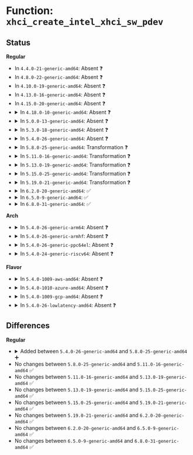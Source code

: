 # Function: <code>xhci_create_intel_xhci_sw_pdev</code>

## Status
<b>Regular</b>
<ul>
<li>
In <code>4.4.0-21-generic-amd64</code>: Absent ❓
</li>
<li>
In <code>4.8.0-22-generic-amd64</code>: Absent ❓
</li>
<li>
In <code>4.10.0-19-generic-amd64</code>: Absent ❓
</li>
<li>
In <code>4.13.0-16-generic-amd64</code>: Absent ❓
</li>
<li>
In <code>4.15.0-20-generic-amd64</code>: Absent ❓
</li>
<li>
<details>
<summary>In <code>4.18.0-10-generic-amd64</code>: Absent ❓</summary>

```json
{
  "name": "xhci_create_intel_xhci_sw_pdev",
  "collision_type": "Unique Static",
  "inline_type": "Full",
  "funcs": [
    {
      "addr": 18446744071586868475,
      "name": "xhci_create_intel_xhci_sw_pdev",
      "external": false,
      "loc": "drivers/usb/host/xhci-ext-caps.c:19",
      "file": "drivers/usb/host/xhci-ext-caps.c",
      "inline": "not declared, inlined",
      "caller_inline": [
        "drivers/usb/host/xhci-ext-caps.c:xhci_ext_cap_init"
      ],
      "caller_func": []
    }
  ],
  "symbols": []
}
```
</details>
</li>
<li>
<details>
<summary>In <code>5.0.0-13-generic-amd64</code>: Absent ❓</summary>

```json
{
  "name": "xhci_create_intel_xhci_sw_pdev",
  "collision_type": "Unique Static",
  "inline_type": "Full",
  "funcs": [
    {
      "addr": 18446744071587023786,
      "name": "xhci_create_intel_xhci_sw_pdev",
      "external": false,
      "loc": "drivers/usb/host/xhci-ext-caps.c:19",
      "file": "drivers/usb/host/xhci-ext-caps.c",
      "inline": "not declared, inlined",
      "caller_inline": [
        "drivers/usb/host/xhci-ext-caps.c:xhci_ext_cap_init"
      ],
      "caller_func": []
    }
  ],
  "symbols": []
}
```
</details>
</li>
<li>
<details>
<summary>In <code>5.3.0-18-generic-amd64</code>: Absent ❓</summary>

```json
{
  "name": "xhci_create_intel_xhci_sw_pdev",
  "collision_type": "Unique Static",
  "inline_type": "Full",
  "funcs": [
    {
      "addr": 18446744071587285504,
      "name": "xhci_create_intel_xhci_sw_pdev",
      "external": false,
      "loc": "drivers/usb/host/xhci-ext-caps.c:19",
      "file": "drivers/usb/host/xhci-ext-caps.c",
      "inline": "not declared, inlined",
      "caller_inline": [
        "drivers/usb/host/xhci-ext-caps.c:xhci_ext_cap_init"
      ],
      "caller_func": []
    }
  ],
  "symbols": []
}
```
</details>
</li>
<li>
<details>
<summary>In <code>5.4.0-26-generic-amd64</code>: Absent ❓</summary>

```json
{
  "name": "xhci_create_intel_xhci_sw_pdev",
  "collision_type": "Unique Static",
  "inline_type": "Full",
  "funcs": [
    {
      "addr": 18446744071587486208,
      "name": "xhci_create_intel_xhci_sw_pdev",
      "external": false,
      "loc": "drivers/usb/host/xhci-ext-caps.c:28",
      "file": "drivers/usb/host/xhci-ext-caps.c",
      "inline": "not declared, inlined",
      "caller_inline": [
        "drivers/usb/host/xhci-ext-caps.c:xhci_ext_cap_init"
      ],
      "caller_func": []
    }
  ],
  "symbols": []
}
```
</details>
</li>
<li>
<details>
<summary>In <code>5.8.0-25-generic-amd64</code>: Transformation ❓</summary>

```c
int xhci_create_intel_xhci_sw_pdev(struct xhci_hcd * xhci, u32 cap_offset)
```

```json
{
  "name": "xhci_create_intel_xhci_sw_pdev",
  "collision_type": "Unique Static",
  "inline_type": "No",
  "funcs": [
    {
      "addr": 0,
      "name": "xhci_create_intel_xhci_sw_pdev",
      "external": false,
      "loc": "drivers/usb/host/xhci-ext-caps.c:28",
      "file": "drivers/usb/host/xhci-ext-caps.c",
      "inline": "seen, unknown",
      "caller_inline": [],
      "caller_func": [
        "drivers/usb/host/xhci-ext-caps.c:xhci_ext_cap_init"
      ]
    }
  ],
  "symbols": [
    {
      "addr": 18446744071588348368,
      "name": "xhci_create_intel_xhci_sw_pdev",
      "section": ".text",
      "bind": "STB_LOCAL",
      "size": 273
    },
    {
      "addr": 18446744071588348827,
      "name": "xhci_create_intel_xhci_sw_pdev.cold",
      "section": ".text",
      "bind": "STB_LOCAL",
      "size": 171
    }
  ]
}
```
</details>
</li>
<li>
<details>
<summary>In <code>5.11.0-16-generic-amd64</code>: Transformation ❓</summary>

```c
int xhci_create_intel_xhci_sw_pdev(struct xhci_hcd * xhci, u32 cap_offset)
```

```json
{
  "name": "xhci_create_intel_xhci_sw_pdev",
  "collision_type": "Unique Static",
  "inline_type": "No",
  "funcs": [
    {
      "addr": 0,
      "name": "xhci_create_intel_xhci_sw_pdev",
      "external": false,
      "loc": "drivers/usb/host/xhci-ext-caps.c:28",
      "file": "drivers/usb/host/xhci-ext-caps.c",
      "inline": "seen, unknown",
      "caller_inline": [],
      "caller_func": [
        "drivers/usb/host/xhci-ext-caps.c:xhci_ext_cap_init"
      ]
    }
  ],
  "symbols": [
    {
      "addr": 18446744071588379392,
      "name": "xhci_create_intel_xhci_sw_pdev",
      "section": ".text",
      "bind": "STB_LOCAL",
      "size": 276
    },
    {
      "addr": 18446744071591565402,
      "name": "xhci_create_intel_xhci_sw_pdev.cold",
      "section": ".text",
      "bind": "STB_LOCAL",
      "size": 171
    }
  ]
}
```
</details>
</li>
<li>
<details>
<summary>In <code>5.13.0-19-generic-amd64</code>: Transformation ❓</summary>

```c
int xhci_create_intel_xhci_sw_pdev(struct xhci_hcd * xhci, u32 cap_offset)
```

```json
{
  "name": "xhci_create_intel_xhci_sw_pdev",
  "collision_type": "Unique Static",
  "inline_type": "No",
  "funcs": [
    {
      "addr": 0,
      "name": "xhci_create_intel_xhci_sw_pdev",
      "external": false,
      "loc": "drivers/usb/host/xhci-ext-caps.c:28",
      "file": "drivers/usb/host/xhci-ext-caps.c",
      "inline": "seen, unknown",
      "caller_inline": [],
      "caller_func": [
        "drivers/usb/host/xhci-ext-caps.c:xhci_ext_cap_init"
      ]
    }
  ],
  "symbols": [
    {
      "addr": 18446744071588261776,
      "name": "xhci_create_intel_xhci_sw_pdev",
      "section": ".text",
      "bind": "STB_LOCAL",
      "size": 278
    },
    {
      "addr": 18446744071591508229,
      "name": "xhci_create_intel_xhci_sw_pdev.cold",
      "section": ".text",
      "bind": "STB_LOCAL",
      "size": 171
    }
  ]
}
```
</details>
</li>
<li>
<details>
<summary>In <code>5.15.0-25-generic-amd64</code>: Transformation ❓</summary>

```c
int xhci_create_intel_xhci_sw_pdev(struct xhci_hcd * xhci, u32 cap_offset)
```

```json
{
  "name": "xhci_create_intel_xhci_sw_pdev",
  "collision_type": "Unique Static",
  "inline_type": "No",
  "funcs": [
    {
      "addr": 0,
      "name": "xhci_create_intel_xhci_sw_pdev",
      "external": false,
      "loc": "drivers/usb/host/xhci-ext-caps.c:28",
      "file": "drivers/usb/host/xhci-ext-caps.c",
      "inline": "seen, unknown",
      "caller_inline": [],
      "caller_func": [
        "drivers/usb/host/xhci-ext-caps.c:xhci_ext_cap_init"
      ]
    }
  ],
  "symbols": [
    {
      "addr": 18446744071588912640,
      "name": "xhci_create_intel_xhci_sw_pdev",
      "section": ".text",
      "bind": "STB_LOCAL",
      "size": 278
    },
    {
      "addr": 18446744071592609663,
      "name": "xhci_create_intel_xhci_sw_pdev.cold",
      "section": ".text",
      "bind": "STB_LOCAL",
      "size": 171
    }
  ]
}
```
</details>
</li>
<li>
<details>
<summary>In <code>5.19.0-21-generic-amd64</code>: Transformation ❓</summary>

```c
int xhci_create_intel_xhci_sw_pdev(struct xhci_hcd * xhci, u32 cap_offset)
```

```json
{
  "name": "xhci_create_intel_xhci_sw_pdev",
  "collision_type": "Unique Static",
  "inline_type": "No",
  "funcs": [
    {
      "addr": 0,
      "name": "xhci_create_intel_xhci_sw_pdev",
      "external": false,
      "loc": "drivers/usb/host/xhci-ext-caps.c:28",
      "file": "drivers/usb/host/xhci-ext-caps.c",
      "inline": "seen, unknown",
      "caller_inline": [],
      "caller_func": [
        "drivers/usb/host/xhci-ext-caps.c:xhci_ext_cap_init"
      ]
    }
  ],
  "symbols": [
    {
      "addr": 18446744071590342144,
      "name": "xhci_create_intel_xhci_sw_pdev",
      "section": ".text",
      "bind": "STB_LOCAL",
      "size": 291
    },
    {
      "addr": 18446744071594492722,
      "name": "xhci_create_intel_xhci_sw_pdev.cold",
      "section": ".text",
      "bind": "STB_LOCAL",
      "size": 171
    }
  ]
}
```
</details>
</li>
<li>
<details>
<summary>In <code>6.2.0-20-generic-amd64</code>: ✅</summary>

```c
int xhci_create_intel_xhci_sw_pdev(struct xhci_hcd * xhci, u32 cap_offset)
```

```json
{
  "name": "xhci_create_intel_xhci_sw_pdev",
  "collision_type": "Unique Static",
  "inline_type": "No",
  "funcs": [
    {
      "addr": 18446744071591970800,
      "name": "xhci_create_intel_xhci_sw_pdev",
      "external": false,
      "loc": "drivers/usb/host/xhci-ext-caps.c:28",
      "file": "drivers/usb/host/xhci-ext-caps.c",
      "inline": "seen, unknown",
      "caller_inline": [],
      "caller_func": [
        "drivers/usb/host/xhci-ext-caps.c:xhci_ext_cap_init"
      ]
    }
  ],
  "symbols": [
    {
      "addr": 18446744071591970800,
      "name": "xhci_create_intel_xhci_sw_pdev",
      "section": ".text",
      "bind": "STB_LOCAL",
      "size": 436
    }
  ]
}
```
</details>
</li>
<li>
<details>
<summary>In <code>6.5.0-9-generic-amd64</code>: ✅</summary>

```c
int xhci_create_intel_xhci_sw_pdev(struct xhci_hcd * xhci, u32 cap_offset)
```

```json
{
  "name": "xhci_create_intel_xhci_sw_pdev",
  "collision_type": "Unique Static",
  "inline_type": "No",
  "funcs": [
    {
      "addr": 18446744071592391856,
      "name": "xhci_create_intel_xhci_sw_pdev",
      "external": false,
      "loc": "drivers/usb/host/xhci-ext-caps.c:28",
      "file": "drivers/usb/host/xhci-ext-caps.c",
      "inline": "seen, unknown",
      "caller_inline": [],
      "caller_func": [
        "drivers/usb/host/xhci-ext-caps.c:xhci_ext_cap_init"
      ]
    }
  ],
  "symbols": [
    {
      "addr": 18446744071592391856,
      "name": "xhci_create_intel_xhci_sw_pdev",
      "section": ".text",
      "bind": "STB_LOCAL",
      "size": 443
    }
  ]
}
```
</details>
</li>
<li>
<details>
<summary>In <code>6.8.0-31-generic-amd64</code>: ✅</summary>

```c
int xhci_create_intel_xhci_sw_pdev(struct xhci_hcd * xhci, u32 cap_offset)
```

```json
{
  "name": "xhci_create_intel_xhci_sw_pdev",
  "collision_type": "Unique Static",
  "inline_type": "No",
  "funcs": [
    {
      "addr": 18446744071593134800,
      "name": "xhci_create_intel_xhci_sw_pdev",
      "external": false,
      "loc": "drivers/usb/host/xhci-ext-caps.c:28",
      "file": "drivers/usb/host/xhci-ext-caps.c",
      "inline": "seen, unknown",
      "caller_inline": [],
      "caller_func": [
        "drivers/usb/host/xhci-ext-caps.c:xhci_ext_cap_init"
      ]
    }
  ],
  "symbols": [
    {
      "addr": 18446744071593134800,
      "name": "xhci_create_intel_xhci_sw_pdev",
      "section": ".text",
      "bind": "STB_LOCAL",
      "size": 443
    }
  ]
}
```
</details>
</li>
</ul>
<b>Arch</b>
<ul>
<li>
<details>
<summary>In <code>5.4.0-26-generic-arm64</code>: Absent ❓</summary>

```json
{
  "name": "xhci_create_intel_xhci_sw_pdev",
  "collision_type": "Unique Static",
  "inline_type": "Full",
  "funcs": [
    {
      "addr": 18446603336500624116,
      "name": "xhci_create_intel_xhci_sw_pdev",
      "external": false,
      "loc": "drivers/usb/host/xhci-ext-caps.c:28",
      "file": "drivers/usb/host/xhci-ext-caps.c",
      "inline": "not declared, inlined",
      "caller_inline": [
        "drivers/usb/host/xhci-ext-caps.c:xhci_ext_cap_init"
      ],
      "caller_func": []
    }
  ],
  "symbols": []
}
```
</details>
</li>
<li>
<details>
<summary>In <code>5.4.0-26-generic-armhf</code>: Absent ❓</summary>

```json
{
  "name": "xhci_create_intel_xhci_sw_pdev",
  "collision_type": "Unique Static",
  "inline_type": "Full",
  "funcs": [
    {
      "addr": 3233083360,
      "name": "xhci_create_intel_xhci_sw_pdev",
      "external": false,
      "loc": "drivers/usb/host/xhci-ext-caps.c:28",
      "file": "drivers/usb/host/xhci-ext-caps.c",
      "inline": "not declared, inlined",
      "caller_inline": [
        "drivers/usb/host/xhci-ext-caps.c:xhci_ext_cap_init"
      ],
      "caller_func": []
    }
  ],
  "symbols": []
}
```
</details>
</li>
<li>
<details>
<summary>In <code>5.4.0-26-generic-ppc64el</code>: Absent ❓</summary>

```json
{
  "name": "xhci_create_intel_xhci_sw_pdev",
  "collision_type": "Unique Static",
  "inline_type": "Full",
  "funcs": [
    {
      "addr": 13835058055294040096,
      "name": "xhci_create_intel_xhci_sw_pdev",
      "external": false,
      "loc": "drivers/usb/host/xhci-ext-caps.c:28",
      "file": "drivers/usb/host/xhci-ext-caps.c",
      "inline": "not declared, inlined",
      "caller_inline": [
        "drivers/usb/host/xhci-ext-caps.c:xhci_ext_cap_init"
      ],
      "caller_func": []
    }
  ],
  "symbols": []
}
```
</details>
</li>
<li>
<details>
<summary>In <code>5.4.0-24-generic-riscv64</code>: Absent ❓</summary>

```json
{
  "name": "xhci_create_intel_xhci_sw_pdev",
  "collision_type": "Unique Static",
  "inline_type": "Full",
  "funcs": [
    {
      "addr": 18446743936277490706,
      "name": "xhci_create_intel_xhci_sw_pdev",
      "external": false,
      "loc": "drivers/usb/host/xhci-ext-caps.c:28",
      "file": "drivers/usb/host/xhci-ext-caps.c",
      "inline": "not declared, inlined",
      "caller_inline": [
        "drivers/usb/host/xhci-ext-caps.c:xhci_ext_cap_init"
      ],
      "caller_func": []
    }
  ],
  "symbols": []
}
```
</details>
</li>
</ul>
<b>Flavor</b>
<ul>
<li>
<details>
<summary>In <code>5.4.0-1009-aws-amd64</code>: Absent ❓</summary>

```json
{
  "name": "xhci_create_intel_xhci_sw_pdev",
  "collision_type": "Unique Static",
  "inline_type": "Full",
  "funcs": [
    {
      "addr": 18446744071587192240,
      "name": "xhci_create_intel_xhci_sw_pdev",
      "external": false,
      "loc": "drivers/usb/host/xhci-ext-caps.c:28",
      "file": "drivers/usb/host/xhci-ext-caps.c",
      "inline": "not declared, inlined",
      "caller_inline": [
        "drivers/usb/host/xhci-ext-caps.c:xhci_ext_cap_init"
      ],
      "caller_func": []
    }
  ],
  "symbols": []
}
```
</details>
</li>
<li>
<details>
<summary>In <code>5.4.0-1010-azure-amd64</code>: Absent ❓</summary>

```json
{
  "name": "xhci_create_intel_xhci_sw_pdev",
  "collision_type": "Unique Static",
  "inline_type": "Full",
  "funcs": [
    {
      "addr": 18446744071586950992,
      "name": "xhci_create_intel_xhci_sw_pdev",
      "external": false,
      "loc": "drivers/usb/host/xhci-ext-caps.c:28",
      "file": "drivers/usb/host/xhci-ext-caps.c",
      "inline": "not declared, inlined",
      "caller_inline": [
        "drivers/usb/host/xhci-ext-caps.c:xhci_ext_cap_init"
      ],
      "caller_func": []
    }
  ],
  "symbols": []
}
```
</details>
</li>
<li>
<details>
<summary>In <code>5.4.0-1009-gcp-amd64</code>: Absent ❓</summary>

```json
{
  "name": "xhci_create_intel_xhci_sw_pdev",
  "collision_type": "Unique Static",
  "inline_type": "Full",
  "funcs": [
    {
      "addr": 18446744071587440768,
      "name": "xhci_create_intel_xhci_sw_pdev",
      "external": false,
      "loc": "drivers/usb/host/xhci-ext-caps.c:28",
      "file": "drivers/usb/host/xhci-ext-caps.c",
      "inline": "not declared, inlined",
      "caller_inline": [
        "drivers/usb/host/xhci-ext-caps.c:xhci_ext_cap_init"
      ],
      "caller_func": []
    }
  ],
  "symbols": []
}
```
</details>
</li>
<li>
<details>
<summary>In <code>5.4.0-26-lowlatency-amd64</code>: Absent ❓</summary>

```json
{
  "name": "xhci_create_intel_xhci_sw_pdev",
  "collision_type": "Unique Static",
  "inline_type": "Full",
  "funcs": [
    {
      "addr": 18446744071587547744,
      "name": "xhci_create_intel_xhci_sw_pdev",
      "external": false,
      "loc": "drivers/usb/host/xhci-ext-caps.c:28",
      "file": "drivers/usb/host/xhci-ext-caps.c",
      "inline": "not declared, inlined",
      "caller_inline": [
        "drivers/usb/host/xhci-ext-caps.c:xhci_ext_cap_init"
      ],
      "caller_func": []
    }
  ],
  "symbols": []
}
```
</details>
</li>
</ul>

## Differences
<b>Regular</b>
<ul>
<li>
<details>
<summary>Added between <code>5.4.0-26-generic-amd64</code> and <code>5.8.0-25-generic-amd64</code> ➕</summary>

```c
int xhci_create_intel_xhci_sw_pdev(struct xhci_hcd * xhci, u32 cap_offset)
```
</details>
</li>
<li>
No changes between <code>5.8.0-25-generic-amd64</code> and <code>5.11.0-16-generic-amd64</code> ✅
</li>
<li>
No changes between <code>5.11.0-16-generic-amd64</code> and <code>5.13.0-19-generic-amd64</code> ✅
</li>
<li>
No changes between <code>5.13.0-19-generic-amd64</code> and <code>5.15.0-25-generic-amd64</code> ✅
</li>
<li>
No changes between <code>5.15.0-25-generic-amd64</code> and <code>5.19.0-21-generic-amd64</code> ✅
</li>
<li>
No changes between <code>5.19.0-21-generic-amd64</code> and <code>6.2.0-20-generic-amd64</code> ✅
</li>
<li>
No changes between <code>6.2.0-20-generic-amd64</code> and <code>6.5.0-9-generic-amd64</code> ✅
</li>
<li>
No changes between <code>6.5.0-9-generic-amd64</code> and <code>6.8.0-31-generic-amd64</code> ✅
</li>
</ul>
